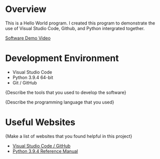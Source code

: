 # Overview

This is a Hello World program. I created this program to demonstrate the use of Visual Studio Code, Github, and Python intergrated together.

[Software Demo Video](https://youtu.be/rbhx07nPw0c)

# Development Environment

* Visual Studio Code
* Python 3.9.4 64-bit
* Git / GitHub

{Describe the tools that you used to develop the software}

{Describe the programming language that you used}

# Useful Websites

{Make a list of websites that you found helpful in this project}
* [Visual Studio Code / GitHub](https://code.visualstudio.com/docs/editor/versioncontrol)
* [Python 3.9.4 Reference  Manual](https://docs.python.org/3/reference/)